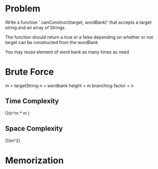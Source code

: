 # Problem

Write a function ' canConstruct(target, wordBank)' that accepts a target string and an array of Strings.

The function should return a true or a false depending on whether or not target can be constructed from the wordBank 

You may reuse element of word bank as many times as need

# Brute Force

m = targetString 
n = wordbank 
height = m 
branching factor = n

## Time Complexity 

O(n^m * m )

## Space Complexity 
   O(m^2)

# Memorization 


